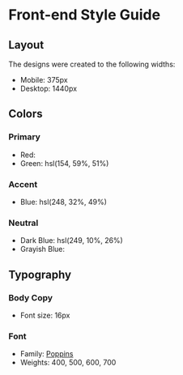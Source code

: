 # Front-end Style Guide

## Layout

The designs were created to the following widths:

- Mobile: 375px
- Desktop: 1440px

## Colors

### Primary

- Red:
- Green: hsl(154, 59%, 51%)

### Accent

- Blue: hsl(248, 32%, 49%)

### Neutral

- Dark Blue: hsl(249, 10%, 26%) 
- Grayish Blue: 

## Typography

### Body Copy

- Font size: 16px

### Font

- Family: [Poppins](https://fonts.google.com/specimen/Poppins)
- Weights: 400, 500, 600, 700
